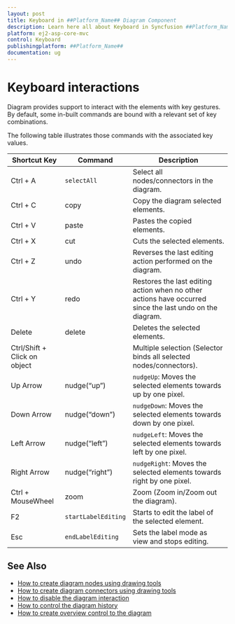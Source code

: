 ```yaml
---
layout: post
title: Keyboard in ##Platform_Name## Diagram Component
description: Learn here all about Keyboard in Syncfusion ##Platform_Name## Diagram component of Syncfusion Essential JS 2 and more.
platform: ej2-asp-core-mvc
control: Keyboard
publishingplatform: ##Platform_Name##
documentation: ug
---
```

# Keyboard interactions

Diagram provides support to interact with the elements with key gestures. By default, some in-built commands are bound with a relevant set of key combinations.

The following table illustrates those commands with the associated key values.

| Shortcut Key | Command | Description|
|--------------|---------|------------|
| Ctrl + A | `selectAll` | Select all nodes/connectors in the diagram.|
| Ctrl + C | copy | Copy the diagram selected elements.|
| Ctrl + V | paste | Pastes the copied elements.|
| Ctrl + X | cut | Cuts the selected elements.|
| Ctrl + Z | undo | Reverses the last editing action performed on the diagram.|
| Ctrl + Y | redo | Restores the last editing action when no other actions have occurred since the last undo on the diagram.|
| Delete | delete | Deletes the selected elements.|
| Ctrl/Shift + Click on object |  | Multiple selection (Selector binds all selected nodes/connectors).|
| Up Arrow | nudge(“up”) | `nudgeUp`: Moves the selected elements towards up by one pixel.|
| Down Arrow | nudge(“down”) | `nudgeDown`: Moves the selected elements towards down by one pixel.|
| Left Arrow | nudge(“left”) | `nudgeLeft`: Moves the selected elements towards left by one pixel.|
| Right Arrow | nudge(“right”) | `nudgeRight`: Moves the selected elements towards right by one pixel.|
| Ctrl + MouseWheel | zoom | Zoom (Zoom in/Zoom out the diagram).|
| F2 | `startLabelEditing` | Starts to edit the label of the selected element.|
| Esc | `endLabelEditing` | Sets the label mode as view and stops editing.|

## See Also

* [How to create diagram nodes using drawing tools](./tools#shapes)
* [How to create diagram connectors using drawing tools](./tools#connectors )
* [How to disable the diagram interaction](./tools)
* [How to control the diagram history](./undo-redo)
* [How to create overview control to the diagram](./overview)